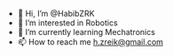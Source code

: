 - 👋 Hi, I’m @HabibZRK
- 👀 I’m interested in Robotics
- 🌱 I’m currently learning Mechatronics
- 📫 How to reach me h.zreik@gmail.com
